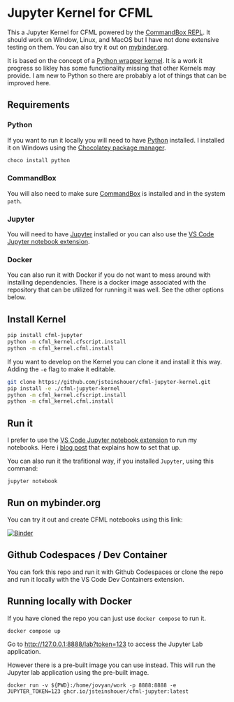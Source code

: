 # Jupyter Kernel for CFML

This a Jupyter Kernel for CFML powered by the [CommandBox REPL](https://commandbox.ortusbooks.com/usage/repl). It should work on Window, Linux, and MacOS but I have not done extensive testing on them. You can also try it out on [mybinder.org](https://mybinder.org/v2/gh/jsteinshouer/cfml-jupyter-kernel/main?urlpath=/tree).

It is based on the concept of a [Python wrapper kernel](https://jupyter-client.readthedocs.io/en/latest/wrapperkernels.html). It is a work it progress so likley has some functionality missing that other Kernels may provide. I am new to Python so there are probably a lot of things that can be improved here.

## Requirements

### Python

If you want to run it locally you will need to have [Python](https://wiki.python.org/moin/BeginnersGuide/Download) installed. I installed it on Windows using the [Chocolatey package manager](https://chocolatey.org/).

```bash
choco install python
```

### CommandBox

You will also need to make sure [CommandBox](https://commandbox.ortusbooks.com/setup/download) is installed and in the system `path`.

### Jupyter

You will need to have [Jupyter](https://jupyter.org/install) installed or you can also use the [VS Code Jupyter notebook extension](https://marketplace.visualstudio.com/items?itemName=ms-toolsai.jupyter).

### Docker

You can also run it with Docker if you do not want to mess around with installing dependencies. There is a docker image associated with the repository that can be utilized for running it was well. See the other options below.

## Install Kernel 

```bash
pip install cfml-jupyter
python -m cfml_kernel.cfscript.install
python -m cfml_kernel.cfml.install
```

If you want to develop on the Kernel you can clone it and install it this way. Adding the `-e` flag to make it editable.

```bash
git clone https://github.com/jsteinshouer/cfml-jupyter-kernel.git
pip install -e ./cfml-jupyter-kernel
python -m cfml_kernel.cfscript.install
python -m cfml_kernel.cfml.install
```

## Run it

I prefer to use the [VS Code Jupyter notebook extension](https://marketplace.visualstudio.com/items?itemName=ms-toolsai.jupyter) to run my notebooks. Here i [blog post](https://jasonsteinshouer.com/using-cfml-jupyter-kernel-with-vscode.html) that explains how to set that up.

You can also run it the trafitional way, if you installed `Jupyter`, using this command:

```
jupyter notebook
```

## Run on mybinder.org

You can try it out and create CFML notebooks using this link:

[![Binder](https://mybinder.org/badge_logo.svg)](https://mybinder.org/v2/gh/jsteinshouer/cfml-jupyter-kernel/main?urlpath=/tree)

## Github Codespaces / Dev Container

You can fork this repo and run it with Github Codespaces or clone the repo and run it locally with the VS Code Dev Containers extension.
## Running locally with Docker

If you have cloned the repo you can just use `docker compose` to run it.

```bash
docker compose up
```

Go to http://127.0.0.1:8888/lab?token=123 to access the Jupyter Lab application.

However there is a pre-built image you can use instead. This will run the Jupyter lab application using the pre-built image.

```
docker run -v ${PWD}:/home/jovyan/work -p 8888:8888 -e JUPYTER_TOKEN=123 ghcr.io/jsteinshouer/cfml-jupyter:latest
```

